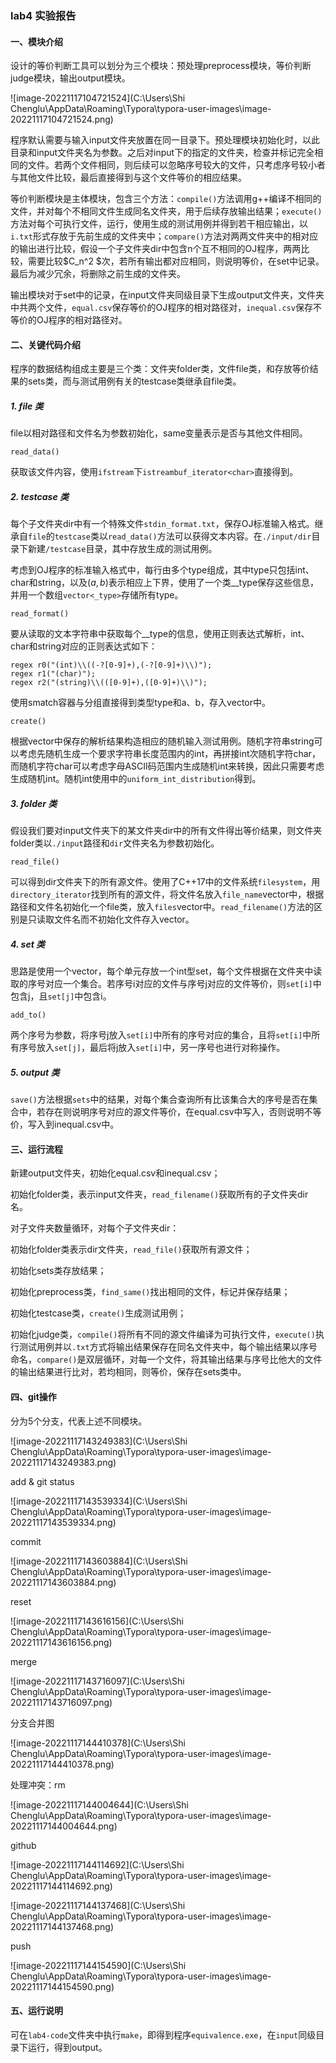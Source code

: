 ### lab4 实验报告



#### 一、模块介绍

设计的等价判断工具可以划分为三个模块：预处理preprocess模块，等价判断judge模块，输出output模块。

![image-20221117104721524](C:\Users\Shi Chenglu\AppData\Roaming\Typora\typora-user-images\image-20221117104721524.png)

程序默认需要与输入input文件夹放置在同一目录下。预处理模块初始化时，以此目录和input文件夹名为参数。之后对input下的指定的文件夹，检查并标记完全相同的文件。若两个文件相同，则后续可以忽略序号较大的文件，只考虑序号较小者与其他文件比较，最后直接得到与这个文件等价的相应结果。

等价判断模块是主体模块，包含三个方法：`compile()`方法调用g++编译不相同的文件，并对每个不相同文件生成同名文件夹，用于后续存放输出结果；`execute()`方法对每个可执行文件，运行，使用生成的测试用例并得到若干相应输出，以`i.txt`形式存放于先前生成的文件夹中；`compare()`方法对两两文件夹中的相对应的输出进行比较，假设一个子文件夹dir中包含n个互不相同的OJ程序，两两比较，需要比较$C_n^2 $次，若所有输出都对应相同，则说明等价，在set中记录。最后为减少冗余，将删除之前生成的文件夹。

输出模块对于set中的记录，在input文件夹同级目录下生成output文件夹，文件夹中共两个文件，`equal.csv`保存等价的OJ程序的相对路径对，`inequal.csv`保存不等价的OJ程序的相对路径对。

#### 二、关键代码介绍

程序的数据结构组成主要是三个类：文件夹folder类，文件file类，和存放等价结果的sets类，而与测试用例有关的testcase类继承自file类。

##### 1. file 类

file以相对路径和文件名为参数初始化，same变量表示是否与其他文件相同。

`read_data()`

获取该文件内容，使用`ifstream`下`istreambuf_iterator<char>`直接得到。

##### 2. testcase 类

每个子文件夹dir中有一个特殊文件`stdin_format.txt`，保存OJ标准输入格式。继承自`file`的`testcase`类以`read_data()`方法可以获得文本内容。在`./input/dir`目录下新建`/testcase`目录，其中存放生成的测试用例。

考虑到OJ程序的标准输入格式中，每行由多个type组成，其中type只包括int、char和string，以及$(a, b)$表示相应上下界，使用了一个类__type保存这些信息，并用一个数组`vector<_type>`存储所有type。

`read_format()`

要从读取的文本字符串中获取每个__type的信息，使用<regex>正则表达式解析，int、char和string对应的正则表达式如下：

```
regex r0("(int)\\((-?[0-9]+),(-?[0-9]+)\\)");
regex r1("(char)");
regex r2("(string)\\(([0-9]+),([0-9]+)\\)");
```

使用smatch容器与分组直接得到类型type和a、b，存入vector中。

`create()`

根据vector中保存的解析结果构造相应的随机输入测试用例。随机字符串string可以考虑先随机生成一个要求字符串长度范围内的int，再拼接int次随机字符char，而随机字符char可以考虑字母ASCII码范围内生成随机int来转换，因此只需要考虑生成随机int。随机int使用<random>中的`uniform_int_distribution`得到。

##### 3. folder 类

假设我们要对input文件夹下的某文件夹dir中的所有文件得出等价结果，则文件夹folder类以`./input`路径和`dir`文件夹名为参数初始化。

`read_file()`

可以得到dir文件夹下的所有源文件。使用了C++17中的文件系统`filesystem`，用`directory_iterator`找到所有的源文件，将文件名放入`file_name`vector中，根据路径和文件名初始化一个file类，放入`files`vector中。`read_filename()`方法的区别是只读取文件名而不初始化文件存入vector。

##### 4. set 类

思路是使用一个vector，每个单元存放一个int型set，每个文件根据在文件夹中读取的序号对应一个集合。若序号i对应的文件与序号j对应的文件等价，则`set[i]`中包含j，且`set[j]`中包含i。

`add_to()`

两个序号为参数，将序号j放入`set[i]`中所有的序号对应的集合，且将`set[i]`中所有序号放入`set[j]`，最后将j放入`set[i]`中，另一序号也进行对称操作。

##### 5. output 类

`save()`方法根据`sets`中的结果，对每个集合查询所有比该集合大的序号是否在集合中，若存在则说明序号对应的源文件等价，在equal.csv中写入，否则说明不等价，写入到inequal.csv中。

#### 三、运行流程

新建output文件夹，初始化equal.csv和inequal.csv；

初始化folder类，表示input文件夹，`read_filename()`获取所有的子文件夹dir名。

对子文件夹数量循环，对每个子文件夹dir：

初始化folder类表示dir文件夹，`read_file()`获取所有源文件；

初始化sets类存放结果；

初始化preprocess类，`find_same()`找出相同的文件，标记并保存结果；

初始化testcase类，`create()`生成测试用例；

初始化judge类，`compile()`将所有不同的源文件编译为可执行文件，`execute()`执行测试用例并以`.txt`方式将输出结果保存在同名文件夹中，每个输出结果以序号命名，`compare()`是双层循环，对每一个文件，将其输出结果与序号比他大的文件的输出结果进行比对，若均相同，则等价，保存在sets类中。

#### 四、git操作

分为5个分支，代表上述不同模块。

![image-20221117143249383](C:\Users\Shi Chenglu\AppData\Roaming\Typora\typora-user-images\image-20221117143249383.png)

add & git status

![image-20221117143539334](C:\Users\Shi Chenglu\AppData\Roaming\Typora\typora-user-images\image-20221117143539334.png)

commit

![image-20221117143603884](C:\Users\Shi Chenglu\AppData\Roaming\Typora\typora-user-images\image-20221117143603884.png)

reset

![image-20221117143616156](C:\Users\Shi Chenglu\AppData\Roaming\Typora\typora-user-images\image-20221117143616156.png)

merge

![image-20221117143716097](C:\Users\Shi Chenglu\AppData\Roaming\Typora\typora-user-images\image-20221117143716097.png)

分支合并图

![image-20221117144410378](C:\Users\Shi Chenglu\AppData\Roaming\Typora\typora-user-images\image-20221117144410378.png)



处理冲突：rm

![image-20221117144004644](C:\Users\Shi Chenglu\AppData\Roaming\Typora\typora-user-images\image-20221117144004644.png)

github

![image-20221117144114692](C:\Users\Shi Chenglu\AppData\Roaming\Typora\typora-user-images\image-20221117144114692.png)

![image-20221117144137468](C:\Users\Shi Chenglu\AppData\Roaming\Typora\typora-user-images\image-20221117144137468.png)

push

![image-20221117144154590](C:\Users\Shi Chenglu\AppData\Roaming\Typora\typora-user-images\image-20221117144154590.png)

#### 五、运行说明

可在`lab4-code`文件夹中执行`make`，即得到程序`equivalence.exe`，在`input`同级目录下运行，得到output。

